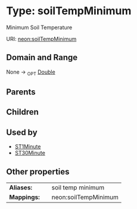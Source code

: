 
# Type: soilTempMinimum


Minimum Soil Temperature

URI: [neon:soilTempMinimum](https://data.neonscience.org/soilTempMinimum)


## Domain and Range

None ->  <sub>OPT</sub> [Double](types/Double.md)

## Parents


## Children


## Used by

 * [ST1Minute](ST1Minute.md)
 * [ST30Minute](ST30Minute.md)

## Other properties

|  |  |  |
| --- | --- | --- |
| **Aliases:** | | soil temp minimum |
| **Mappings:** | | neon:soilTempMinimum |

